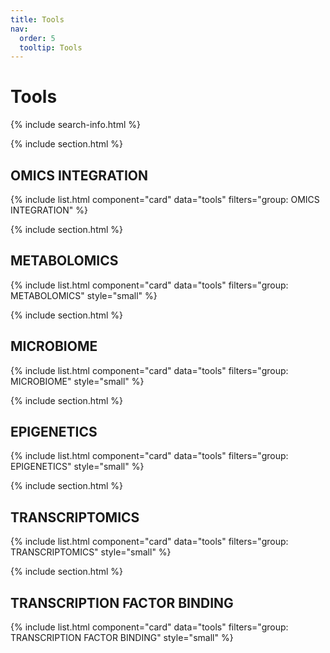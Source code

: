```yaml
---
title: Tools
nav:
  order: 5
  tooltip: Tools
---
```


# Tools

{% include search-info.html %}

{% include section.html %}

## OMICS INTEGRATION

{% include list.html component="card" data="tools" filters="group: OMICS INTEGRATION" %}

{% include section.html %}

## METABOLOMICS

{% include list.html component="card" data="tools" filters="group: METABOLOMICS" style="small" %}

{% include section.html %}
## MICROBIOME

{% include list.html component="card" data="tools" filters="group: MICROBIOME" style="small" %}


{% include section.html %}
## EPIGENETICS

{% include list.html component="card" data="tools" filters="group: EPIGENETICS" style="small" %}


{% include section.html %}
## TRANSCRIPTOMICS

{% include list.html component="card" data="tools" filters="group: TRANSCRIPTOMICS" style="small" %}



{% include section.html %}
## TRANSCRIPTION FACTOR BINDING

{% include list.html component="card" data="tools" filters="group: TRANSCRIPTION FACTOR BINDING" style="small" %}
